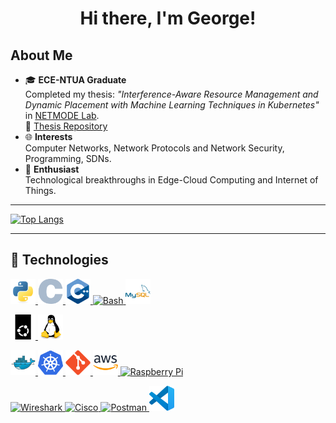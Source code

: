 <h1 align="center">Hi there, I'm George!</h1>

## About Me
- 🎓 **ECE-NTUA Graduate**  
  Completed my thesis: *"Interference-Aware Resource Management and Dynamic Placement with Machine Learning Techniques in Kubernetes"* in [NETMODE Lab](https://www.netmode.ntua.gr/).  
  📂 [Thesis Repository](https://github.com/georgakopoulosgeo/Interference_Thesis_NTUA)
- 🌐 **Interests**  
  Computer Networks, Network Protocols and Network Security, Programming, SDNs.
- 🚀 **Enthusiast**  
  Technological breakthroughs in Edge-Cloud Computing and Internet of Things.

---

<!-- You can adjust the parameters (hide, langs_count, layout, exclude_repo, etc.) as you wish -->
[![Top Langs](https://github-readme-stats.vercel.app/api/top-langs/?username=georgakopoulosgeo&hide=jupyter%20notebook&langs_count=10&layout=compact)](https://github.com/georgakopoulosgeo/github-readme-stats)

---
## 🧠 Technologies

<p align="left">
  <!-- Python -->
  <a href="https://www.python.org" target="_blank" rel="noreferrer">
    <img src="https://raw.githubusercontent.com/devicons/devicon/master/icons/python/python-original.svg" alt="Python" width="40" height="40"/>
  </a>
  <!-- C -->
  <a href="https://www.cprogramming.com/" target="_blank" rel="noreferrer">
    <img src="https://raw.githubusercontent.com/devicons/devicon/master/icons/c/c-original.svg" alt="C" width="40" height="40"/>
  </a>
  <!-- C++ -->
  <a href="https://www.cplusplus.com/" target="_blank" rel="noreferrer">
    <img src="https://raw.githubusercontent.com/devicons/devicon/master/icons/cplusplus/cplusplus-original.svg" alt="C++" width="40" height="40"/>
  </a>
  <!-- Bash -->
  <a href="https://www.gnu.org/software/bash/" target="_blank" rel="noreferrer">
    <img src="https://www.vectorlogo.zone/logos/gnu_bash/gnu_bash-icon.svg" alt="Bash" width="40" height="40"/>
  </a>
  <!-- SQL -->
  <a href="https://www.mysql.com/" target="_blank" rel="noreferrer">
    <img src="https://raw.githubusercontent.com/devicons/devicon/master/icons/mysql/mysql-original-wordmark.svg" alt="SQL" width="40" height="40"/>
  </a>
</p>

<p align="left">
  <!-- Ubuntu -->
  <a href="https://ubuntu.com/" target="_blank" rel="noreferrer">
    <img src="https://raw.githubusercontent.com/devicons/devicon/master/icons/ubuntu/ubuntu-plain.svg" alt="Ubuntu" width="40" height="40"/>
  </a>
  <!-- Linux -->
  <a href="https://www.linux.org/" target="_blank" rel="noreferrer">
    <img src="https://raw.githubusercontent.com/devicons/devicon/master/icons/linux/linux-original.svg" alt="Linux" width="40" height="40"/>
  </a>
</p>

<p align="left">
  <!-- Docker -->
  <a href="https://www.docker.com/" target="_blank" rel="noreferrer">
    <img src="https://raw.githubusercontent.com/devicons/devicon/master/icons/docker/docker-original.svg" alt="Docker" width="40" height="40"/>
  </a>
  <!-- Kubernetes -->
  <a href="https://kubernetes.io/" target="_blank" rel="noreferrer">
    <img src="https://raw.githubusercontent.com/devicons/devicon/master/icons/kubernetes/kubernetes-plain.svg" alt="Kubernetes" width="40" height="40"/>
  </a>
  <!-- Git -->
  <a href="https://git-scm.com/" target="_blank" rel="noreferrer">
    <img src="https://raw.githubusercontent.com/devicons/devicon/master/icons/git/git-original.svg" alt="Git" width="40" height="40"/>
  </a>
  <!-- AWS -->
  <a href="https://aws.amazon.com/" target="_blank" rel="noreferrer">
    <img src="https://raw.githubusercontent.com/devicons/devicon/master/icons/amazonwebservices/amazonwebservices-original-wordmark.svg" alt="AWS" width="40" height="40"/>
  </a>
  <!-- Raspberry Pi -->
  <a href="https://www.raspberrypi.org/" target="_blank" rel="noreferrer">
    <img src="https://cdn.jsdelivr.net/gh/devicons/devicon/icons/raspberrypi/raspberrypi-original.svg" alt="Raspberry Pi" width="40" height="40"/>
  </a>
</p>

<p align="left">
  <!-- Wireshark -->
  <a href="https://www.wireshark.org/" target="_blank" rel="noreferrer">
    <img src="https://cdn.jsdelivr.net/gh/devicons/devicon/icons/wireshark/wireshark-original.svg" alt="Wireshark" width="40" height="40"/>
  </a>
  <!-- Cisco -->
  <a href="https://www.cisco.com/" target="_blank" rel="noreferrer">
    <img src="https://raw.githubusercontent.com/devicons/devicon/master/icons/cisco/cisco-original.svg" alt="Cisco" width="40" height="40"/>
  </a>
  <!-- Postman -->
  <a href="https://www.postman.com/" target="_blank" rel="noreferrer">
    <img src="https://www.vectorlogo.zone/logos/getpostman/getpostman-icon.svg" alt="Postman" width="40" height="40"/>
  </a>
  <!-- VS Code -->
  <a href="https://code.visualstudio.com/" target="_blank" rel="noreferrer">
    <img src="https://raw.githubusercontent.com/devicons/devicon/master/icons/vscode/vscode-original.svg" alt="VS Code" width="40" height="40"/>
  </a>
</p>
